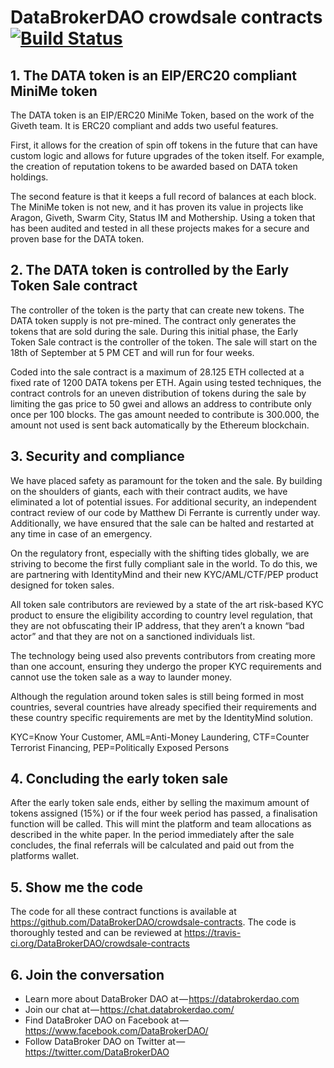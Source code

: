 # DataBrokerDAO crowdsale contracts [![Build Status](https://travis-ci.org/DataBrokerDAO/crowdsale-contracts.svg?branch=master)](https://travis-ci.org/DataBrokerDAO/crowdsale-contracts)

## 1. The DATA token is an EIP/ERC20 compliant MiniMe token
The DATA token is an EIP/ERC20 MiniMe Token, based on the work of the Giveth team. It is ERC20 compliant and adds two useful features.

First, it allows for the creation of spin off tokens in the future that can have custom logic and allows for future upgrades of the token itself. For example, the creation of reputation tokens to be awarded based on DATA token holdings.

The second feature is that it keeps a full record of balances at each block. The MiniMe token is not new, and it has proven its value in projects like Aragon, Giveth, Swarm City, Status IM and Mothership. Using a token that has been audited and tested in all these projects makes for a secure and proven base for the DATA token.

## 2. The DATA token is controlled by the Early Token Sale contract
The controller of the token is the party that can create new tokens. The DATA token supply is not pre-mined. The contract only generates the tokens that are sold during the sale. During this initial phase, the Early Token Sale contract is the controller of the token. The sale will start on the 18th of September at 5 PM CET and will run for four weeks.

Coded into the sale contract is a maximum of 28.125 ETH collected at a fixed rate of 1200 DATA tokens per ETH. Again using tested techniques, the contract controls for an uneven distribution of tokens during the sale by limiting the gas price to 50 gwei and allows an address to contribute only once per 100 blocks. The gas amount needed to contribute is 300.000, the amount not used is sent back automatically by the Ethereum blockchain.

## 3. Security and compliance
We have placed safety as paramount for the token and the sale. By building on the shoulders of giants, each with their contract audits, we have eliminated a lot of potential issues. For additional security, an independent contract review of our code by Matthew Di Ferrante is currently under way. Additionally, we have ensured that the sale can be halted and restarted at any time in case of an emergency.

On the regulatory front, especially with the shifting tides globally, we are striving to become the first fully compliant sale in the world. To do this, we are partnering with IdentityMind and their new KYC/AML/CTF/PEP product designed for token sales.

All token sale contributors are reviewed by a state of the art risk-based KYC product to ensure the eligibility according to country level regulation, that they are not obfuscating their IP address, that they aren’t a known “bad actor” and that they are not on a sanctioned individuals list.

The technology being used also prevents contributors from creating more than one account, ensuring they undergo the proper KYC requirements and cannot use the token sale as a way to launder money.

Although the regulation around token sales is still being formed in most countries, several countries have already specified their requirements and these country specific requirements are met by the IdentityMind solution.

KYC=Know Your Customer, AML=Anti-Money Laundering, CTF=Counter Terrorist Financing, PEP=Politically Exposed Persons

## 4. Concluding the early token sale

After the early token sale ends, either by selling the maximum amount of tokens assigned (15%) or if the four week period has passed, a finalisation function will be called. This will mint the platform and team allocations as described in the white paper. In the period immediately after the sale concludes, the final referrals will be calculated and paid out from the platforms wallet.

## 5. Show me the code
The code for all these contract functions is available at https://github.com/DataBrokerDAO/crowdsale-contracts. The code is thoroughly tested and can be reviewed at https://travis-ci.org/DataBrokerDAO/crowdsale-contracts

## 6. Join the conversation

* Learn more about DataBroker DAO at — https://databrokerdao.com 
* Join our chat at — https://chat.databrokerdao.com/ 
* Find DataBroker DAO on Facebook at — https://www.facebook.com/DataBrokerDAO/ 
* Follow DataBroker DAO on Twitter at — https://twitter.com/DataBrokerDAO
